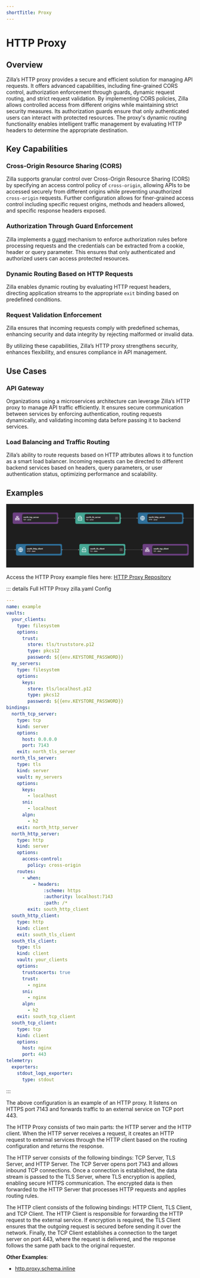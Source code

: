 ```yaml
---
shortTitle: Proxy
---
```


# HTTP Proxy

## Overview

Zilla’s HTTP proxy provides a secure and efficient solution for managing API requests. It offers advanced capabilities, including fine-grained CORS control, authorization enforcement through guards, dynamic request routing, and strict request validation. By implementing CORS policies, Zilla allows controlled access from different origins while maintaining strict security measures. Its authorization guards ensure that only authenticated users can interact with protected resources. The proxy's dynamic routing functionality enables intelligent traffic management by evaluating HTTP headers to determine the appropriate destination.

## Key Capabilities

### Cross-Origin Resource Sharing (CORS)

Zilla supports granular control over Cross-Origin Resource Sharing (CORS) by specifying an access control policy of `cross-origin`, allowing APIs to be accessed securely from different origins while preventing unauthorized `cross-origin` requests. Further configuration allows for finer-grained access control including specific request origins, methods and headers allowed, and specific response headers exposed.

### Authorization Through Guard Enforcement

Zilla implements a [guard](../../../reference/config/overview.html#guards) mechanism to enforce authorization rules before processing requests and the credentials can be extracted from a cookie, header or query parameter. This ensures that only authenticated and authorized users can access protected resources.

### Dynamic Routing Based on HTTP Requests

Zilla enables dynamic routing by evaluating HTTP request headers, directing application streams to the appropriate `exit` binding based on predefined conditions.

### Request Validation Enforcement

Zilla ensures that incoming requests comply with predefined schemas, enhancing security and data integrity by rejecting malformed or invalid data.

By utilizing these capabilities, Zilla’s HTTP proxy strengthens security, enhances flexibility, and ensures compliance in API management.

## Use Cases

### API Gateway

Organizations using a microservices architecture can leverage Zilla’s HTTP proxy to manage API traffic efficiently. It ensures secure communication between services by enforcing authentication, routing requests dynamically, and validating incoming data before passing it to backend services.

### Load Balancing and Traffic Routing

Zilla’s ability to route requests based on HTTP attributes allows it to function as a smart load balancer. Incoming requests can be directed to different backend services based on headers, query parameters, or user authentication status, optimizing performance and scalability.

## Examples

![HTTP Proxy Pipeline Example](../images/http-proxy.png)

Access the HTTP Proxy example files here: [HTTP Proxy Repository](https://github.com/aklivity/zilla-examples/tree/main/grpc.kafka.echo)

::: details Full HTTP Proxy zilla.yaml Config

```yaml
---
name: example
vaults:
  your_clients:
    type: filesystem
    options:
      trust:
        store: tls/truststore.p12
        type: pkcs12
        password: ${{env.KEYSTORE_PASSWORD}}
  my_servers:
    type: filesystem
    options:
      keys:
        store: tls/localhost.p12
        type: pkcs12
        password: ${{env.KEYSTORE_PASSWORD}}
bindings:
  north_tcp_server:
    type: tcp
    kind: server
    options:
      host: 0.0.0.0
      port: 7143
    exit: north_tls_server
  north_tls_server:
    type: tls
    kind: server
    vault: my_servers
    options:
      keys:
        - localhost
      sni:
        - localhost
      alpn:
        - h2
    exit: north_http_server
  north_http_server:
    type: http
    kind: server
    options:
      access-control:
        policy: cross-origin
    routes:
      - when:
          - headers:
              :scheme: https
              :authority: localhost:7143
              :path: /*
        exit: south_http_client
  south_http_client:
    type: http
    kind: client
    exit: south_tls_client
  south_tls_client:
    type: tls
    kind: client
    vault: your_clients
    options:
      trustcacerts: true
      trust:
        - nginx
      sni:
        - nginx
      alpn:
        - h2
    exit: south_tcp_client
  south_tcp_client:
    type: tcp
    kind: client
    options:
      host: nginx
      port: 443
telemetry:
  exporters:
    stdout_logs_exporter:
      type: stdout
```

:::

The above configuration is an example of an HTTP proxy. It listens on HTTPS port 7143 and forwards traffic to an external service on TCP port 443.

The HTTP Proxy consists of two main parts: the HTTP server and the HTTP client. When the HTTP server receives a request, it creates an HTTP request to external services through the HTTP client based on the routing configuration and returns the response.

The HTTP server consists of the following bindings: TCP Server, TLS Server, and HTTP Server. The TCP Server opens port 7143 and allows inbound TCP connections. Once a connection is established, the data stream is passed to the TLS Server, where TLS encryption is applied, enabling secure HTTPS communication. The encrypted data is then forwarded to the HTTP Server that processes HTTP requests and applies routing rules.

The HTTP client consists of the following bindings: HTTP Client, TLS Client, and TCP Client. The HTTP Client is responsible for forwarding the HTTP request to the external service. If encryption is required, the TLS Client ensures that the outgoing request is secured before sending it over the network. Finally, the TCP Client establishes a connection to the target server on port 443, where the request is delivered, and the response follows the same path back to the original requester.

**Other Examples**:

- [http.proxy.schema.inline](https://github.com/aklivity/zilla-examples/tree/main/http.proxy.schema.inline)
